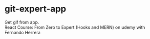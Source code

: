 # git-expert-app

Get gif from app.<br />
React Course: From Zero to Expert (Hooks and MERN) on udemy with Fernando Herrera
